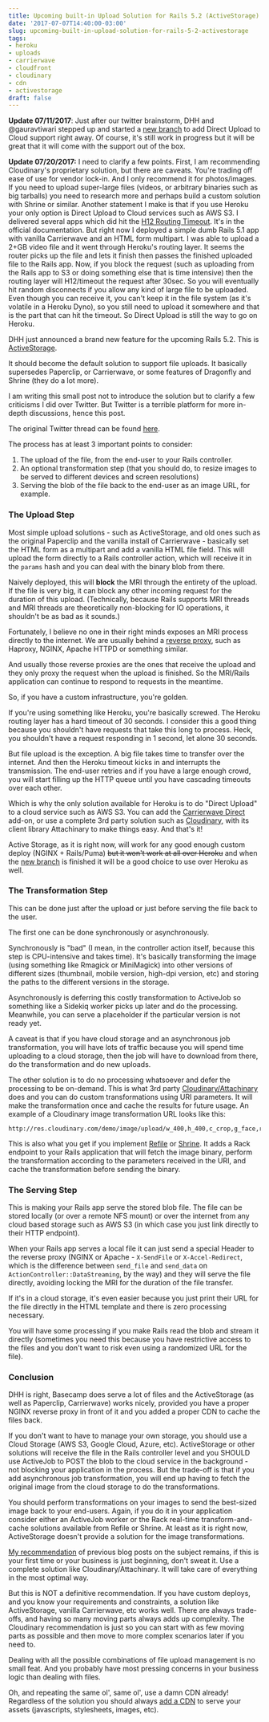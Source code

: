 ```yaml
---
title: Upcoming built-in Upload Solution for Rails 5.2 (ActiveStorage)
date: '2017-07-07T14:40:00-03:00'
slug: upcoming-built-in-upload-solution-for-rails-5-2-activestorage
tags:
- heroku
- uploads
- carrierwave
- cloudfront
- cloudinary
- cdn
- activestorage
draft: false
---
```


**Update 07/11/2017**: Just after our twitter brainstorm, DHH and @gauravtiwari stepped up and started a [new branch](https://github.com/rails/activestorage/pull/35) to add Direct Upload to Cloud support right away. Of course, it's still work in progress but it will be great that it will come with the support out of the box.

**Update 07/20/2017:** I need to clarify a few points. First, I am recommending Cloudinary's proprietary solution, but there are caveats. You're trading off ease of use for vendor lock-in. And I only recommend it for photos/images. If you need to upload super-large files (videos, or arbitrary binaries such as big tarballs) you need to research more and perhaps build a custom solution with Shrine or similar. Another statement I make is that if you use Heroku your only option is Direct Upload to Cloud services such as AWS S3. I delivered several apps which did hit the [H12 Routing Timeout](https://devcenter.heroku.com/articles/request-timeout#uploading-large-files). It's in the official documentation. But right now I deployed a simple dumb Rails 5.1 app with vanilla Carrierwave and an HTML form multipart. I was able to upload a 2+GB video file and it went through Heroku's routing layer. It seems the router picks up the file and lets it finish then passes the finished uploaded file to the Rails app. Now, if you block the request (such as uploading from the Rails app to S3 or doing something else that is time intensive) then the routing layer will H12/timeout the request after 30sec. So you will eventually hit random disconnects if you allow any kind of large file to be uploaded. Even though you can receive it, you can't keep it in the file system (as it's volatile in a Heroku Dyno), so you still need to upload it somewhere and that is the part that can hit the timeout. So Direct Upload is still the way to go on Heroku.

DHH just announced a brand new feature for the upcoming Rails 5.2. This is [ActiveStorage](https://github.com/rails/activestorage).

It should become the default solution to support file uploads. It basically supersedes Paperclip, or Carrierwave, or some features of Dragonfly and Shrine (they do a lot more).

I am writing this small post not to introduce the solution but to clarify a few criticisms I did over Twitter. But Twitter is a terrible platform for more in-depth discussions, hence this post.

The original Twitter thread can be found [here](https://twitter.com/AkitaOnRails/status/882998977754537984).

The process has at least 3 important points to consider:

1. The upload of the file, from the end-user to your Rails controller.
2. An optional transformation step (that you should do, to resize images to be served to different devices and screen resolutions)
3. Serving the blob of the file back to the end-user as an image URL, for example.

### The Upload Step

Most simple upload solutions - such as ActiveStorage, and old ones such as the original Paperclip and the vanilla install of Carrierwave - basically set the HTML form as a multipart and add a vanilla HTML file field. This will upload the form directly to a Rails controller action, which will receive it in the `params` hash and you can deal with the binary blob from there.

Naively deployed, this will **block** the MRI through the entirety of the upload. If the file is very big, it can block any other incoming request for the duration of this upload. (Technically, because Rails supports MRI threads and MRI threads are theoretically non-blocking for IO operations, it shouldn't be as bad as it sounds.)

Fortunately, I believe no one in their right minds exposes an MRI process directly to the internet. We are usually behind a [reverse proxy](https://www.digitalocean.com/community/tutorials/how-to-deploy-a-rails-app-with-puma-and-nginx-on-ubuntu-14-04), such as Haproxy, NGINX, Apache HTTPD or something similar.

And usually those reverse proxies are the ones that receive the upload and they only proxy the request when the upload is finished. So the MRI/Rails application can continue to respond to requests in the meantime.

So, if you have a custom infrastructure, you're golden.

If you're using something like Heroku, you're basically screwed. The Heroku routing layer has a hard timeout of 30 seconds. I consider this a good thing because you shouldn't have requests that take this long to process. Heck, you shouldn't have a request responding in 1 second, let alone 30 seconds.

But file upload is the exception. A big file takes time to transfer over the internet. And then the Heroku timeout kicks in and interrupts the transmission. The end-user retries and if you have a large enough crowd, you will start filling up the HTTP queue until you have cascading timeouts over each other.

Which is why the only solution available for Heroku is to do "Direct Upload" to a cloud service such as AWS S3. You can add the [Carrierwave Direct](https://github.com/dwilkie/carrierwave_direct) add-on, or use a complete 3rd party solution such as [Cloudinary](http://www.akitaonrails.com/2016/07/28/updating-my-old-posts-on-uploads), with its client library Attachinary to make things easy. And that's it!

Active Storage, as it is right now, will work for any good enough custom deploy (NGINX + Rails/Puma) ~~but it won't work at all over Heroku~~ and when the [new branch](https://github.com/rails/activestorage/pull/35) is finished it will be a good choice to use over Heroku as well.

### The Transformation Step

This can be done just after the upload or just before serving the file back to the user.

The first one can be done synchronously or asynchronously.

Synchronously is "bad" (I mean, in the controller action itself, because this step is CPU-intensive and takes time). It's basically transforming the image (using something like Rmagick or MiniMagick) into other versions of different sizes (thumbnail, mobile version, high-dpi version, etc) and storing the paths to the different versions in the storage.

Asynchronously is deferring this costly transformation to ActiveJob so something like a Sidekiq worker picks up later and do the processing. Meanwhile, you can serve a placeholder if the particular version is not ready yet.

A caveat is that if you have cloud storage and an asynchronous job transformation, you will have lots of traffic because you will spend time uploading to a cloud storage, then the job will have to download from there, do the transformation and do new uploads.

The other solution is to do no processing whatsoever and defer the processing to be on-demand. This is what 3rd party [Cloudinary/Attachinary](http://cloudinary.com/documentation/image_transformations) does and you can do custom transformations using URI parameters. It will make the transformation once and cache the results for future usage. An example of a Cloudinary image transformation URL looks like this:

```
http://res.cloudinary.com/demo/image/upload/w_400,h_400,c_crop,g_face,r_max/w_200/lady.jpg
```

This is also what you get if you implement [Refile](https://github.com/refile/refile) or [Shrine](https://github.com/janko-m/shrine). It adds a Rack endpoint to your Rails application that will fetch the image binary, perform the transformation according to the parameters received in the URI, and cache the transformation before sending the binary.

### The Serving Step

This is making your Rails app serve the stored blob file. The file can be stored locally (or over a remote NFS mount) or over the internet from any cloud based storage such as AWS S3 (in which case you just link directly to their HTTP endpoint).

When your Rails app serves a local file it can just send a special Header to the reverse proxy (NGINX or Apache - `X-SendFile` or `X-Accel-Redirect`, which is the difference between `send_file` and `send_data` on `ActionController::DataStreaming`, by the way) and they will serve the file directly, avoiding locking the MRI for the duration of the file transfer.

If it's in a cloud storage, it's even easier because you just print their URL for the file directly in the HTML template and there is zero processing necessary.

You will have some processing if you make Rails read the blob and stream it directly (sometimes you need this because you have restrictive access to the files and you don't want to risk even using a randomized URL for the file).

### Conclusion

DHH is right, Basecamp does serve a lot of files and the ActiveStorage (as well as Paperclip, Carrierwave) works nicely, provided you have a proper NGINX reverse proxy in front of it and you added a proper CDN to cache the files back.

If you don't want to have to manage your own storage, you should use a Cloud Storage (AWS S3, Google Cloud, Azure, etc). ActiveStorage or other solutions will receive the file in the Rails controller level and you SHOULD use ActiveJob to POST the blob to the cloud service in the background - not blocking your application in the process. But the trade-off is that if you add asynchronous job transformation, you will end up having to fetch the original image from the cloud storage to do the transformations.

You should perform transformations on your images to send the best-sized image back to your end-users. Again, if you do it in your application consider either an ActiveJob worker or the Rack real-time transform-and-cache solutions available from Refile or Shrine. At least as it is right now, ActiveStorage doesn't provide a solution for the image transformations.

[My recommendation](http://www.akitaonrails.com/2016/07/28/updating-my-old-posts-on-uploads) of previous blog posts on the subject remains, if this is your first time or your business is just beginning, don't sweat it. Use a complete solution like Cloudinary/Attachinary. It will take care of everything in the most optimal way.

But this is NOT a definitive recommendation. If you have custom deploys, and you know your requirements and constraints, a solution like ActiveStorage, vanilla Carrierwave, etc works well. There are always trade-offs, and having so many moving parts always adds up complexity. The Cloudinary recommendation is just so you can start with as few moving parts as possible and then move to more complex scenarios later if you need to.

Dealing with all the possible combinations of file upload management is no small feat. And you probably have most pressing concerns in your business logic than dealing with files.

Oh, and repeating the same ol', same ol', use a damn CDN already! Regardless of the solution you should always [add a CDN](https://devcenter.heroku.com/articles/using-amazon-cloudfront-cdn) to serve your assets (javascripts, stylesheets, images, etc).
